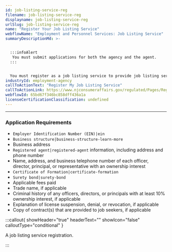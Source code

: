 ```yaml
---
id: job-listing-service-reg
filename: job-listing-service-reg
displayname: job-listing-service-reg
urlSlug: job-listing-service-reg
name: "Register Your Job Listing Service"
webflowName: "Employment and Personnel Services: Job Listing Service"
summaryDescriptionMd: >-


  :::infoAlert
   You must submit applications for both the agency and the agent.
  :::


  You must register as a job listing service to provide job listing services in New Jersey. Submit your application through the Regulated Business (RGB) Online Registration Portal.
industryId: employment-agency
callToActionText: "Register My Job Listing Service"
callToActionLink: https://www.njconsumeraffairs.gov/regulated/Pages/Regulated-Business-Online-Registration.aspx
webflowId: 65bd67f346bc858dff436a1a
licenseCertificationClassification: undefined
---
```


---

### Application Requirements

- `Employer Identification Number (EIN)|ein`
- `Business structure|business-structure-learn-more`
- Business address
- `Registered agent|registered-agent` information, including address and phone number
- Name, address, and business telephone number of each officer, director, principal, or representative with an ownership interest
- `Certificate of Formation|certificate-formation`
- `Surety bond|surety-bond`
- Applicable fees paid
- Trade name, if applicable
- Criminal history of any officers, directors, or principals with at least 10% ownership interest, if applicable
- Explanation of license suspension, denial, or revocation, if applicable
- Copy of contract(s) that are provided to job seekers, if applicable

:::callout{ showHeader="true" headerText="" showIcon="false" calloutType="conditional" }

A job listing service registration.

:::
